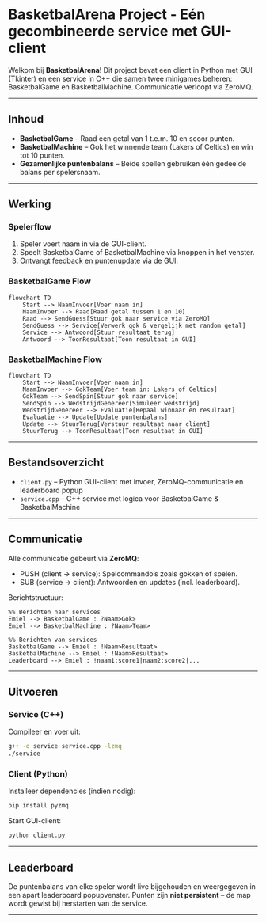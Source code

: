 
# BasketbalArena Project - Eén gecombineerde service met GUI-client

Welkom bij **BasketbalArena**! Dit project bevat een client in Python met GUI (Tkinter) en een service in C++ die samen twee minigames beheren: BasketbalGame en BasketbalMachine. Communicatie verloopt via ZeroMQ.

---

## Inhoud

- **BasketbalGame** – Raad een getal van 1 t.e.m. 10 en scoor punten.
- **BasketbalMachine** – Gok het winnende team (Lakers of Celtics) en win tot 10 punten.
- **Gezamenlijke puntenbalans** – Beide spellen gebruiken één gedeelde balans per spelersnaam.

---

## Werking

### Spelerflow

1. Speler voert naam in via de GUI-client.
2. Speelt BasketbalGame of BasketbalMachine via knoppen in het venster.
3. Ontvangt feedback en puntenupdate via de GUI.

### BasketbalGame Flow

```mermaid
flowchart TD
    Start --> NaamInvoer[Voer naam in]
    NaamInvoer --> Raad[Raad getal tussen 1 en 10]
    Raad --> SendGuess[Stuur gok naar service via ZeroMQ]
    SendGuess --> Service[Verwerk gok & vergelijk met random getal]
    Service --> Antwoord[Stuur resultaat terug]
    Antwoord --> ToonResultaat[Toon resultaat in GUI]
```

### BasketbalMachine Flow

```mermaid
flowchart TD
    Start --> NaamInvoer[Voer naam in]
    NaamInvoer --> GokTeam[Voer team in: Lakers of Celtics]
    GokTeam --> SendSpin[Stuur gok naar service]
    SendSpin --> WedstrijdGenereer[Simuleer wedstrijd]
    WedstrijdGenereer --> Evaluatie[Bepaal winnaar en resultaat]
    Evaluatie --> Update[Update puntenbalans]
    Update --> StuurTerug[Verstuur resultaat naar client]
    StuurTerug --> ToonResultaat[Toon resultaat in GUI]
```

---

## Bestandsoverzicht

- `client.py` – Python GUI-client met invoer, ZeroMQ-communicatie en leaderboard popup
- `service.cpp` – C++ service met logica voor BasketbalGame & BasketbalMachine

---

## Communicatie

Alle communicatie gebeurt via **ZeroMQ**:

- PUSH (client -> service): Spelcommando’s zoals gokken of spelen.
- SUB (service -> client): Antwoorden en updates (incl. leaderboard).

Berichtstructuur:
```mermaid
%% Berichten naar services
Emiel --> BasketbalGame : ?Naam>Gok>
Emiel --> BasketbalMachine : ?Naam>Team>

%% Berichten van services
BasketbalGame --> Emiel : !Naam>Resultaat>
BasketbalMachine --> Emiel : !Naam>Resultaat>
Leaderboard --> Emiel : !naam1:score1|naam2:score2|...

```

---

## Uitvoeren

### Service (C++)

Compileer en voer uit:
```bash
g++ -o service service.cpp -lzmq
./service
```

### Client (Python)

Installeer dependencies (indien nodig):
```bash
pip install pyzmq
```

Start GUI-client:
```bash
python client.py
```

---

## Leaderboard

De puntenbalans van elke speler wordt live bijgehouden en weergegeven in een apart leaderboard popupvenster. Punten zijn **niet persistent** – de map wordt gewist bij herstarten van de service.

---
